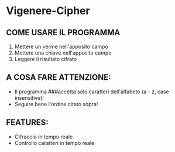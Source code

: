 # Vigenere-Cipher

## COME USARE IL PROGRAMMA

1. Mettere un verme nell'apposito campo
2. Mettere una chiave nell'apposito campo
3. Leggere il risultato cifrato


## A COSA FARE ATTENZIONE:

- Il programma ###accetta solo caratteri dell'alfabeto (a - z, case insensitive)!
- Seguire bene l'ordine citato sopra!

## FEATURES:

- Cifraccio in tempo reale
- Controllo caratteri in tempo reale
